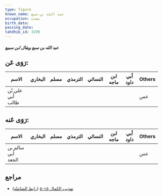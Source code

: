 ```yaml
---
type: figure
known_name: عبد الله بن سبع
occupation: محدث
birth_date:
passing_date:
tahdhib_id: 3290
---
```

##### عبد الله بن سبع ويقال ابن سبيع

## رَوَى عَن:
| الاسم             | البخاري | مسلم | الترمذي | النسائي | ابن ماجه | أبي داود | Others |
| ----------------- | ------- | ---- | ------- | ------- | -------- | -------- | ------ |
| علي بْن أَبي طالب |         |      |         |         |          |          | عس     |
## رَوَى عَنه:
| الاسم              | البخاري | مسلم | الترمذي | النسائي | ابن ماجه | أبي داود | Others |
| ------------------ | ------- | ---- | ------- | ------- | -------- | -------- | ------ |
| سالم بن أَبي الجعد |         |      |         |         |          |          | عس     |
## مراجع
- [تهذيب الكمال ١٥-٥](obsidian://open?vault=Tahdhib-al-Kamal&file=Figures/٣٢٩٠-عبد%20الله%20بن%20سبع%20ويقال%20ابن%20سبيع) ([رابط الشاملة](https://shamela.ws/book/3722/7489))